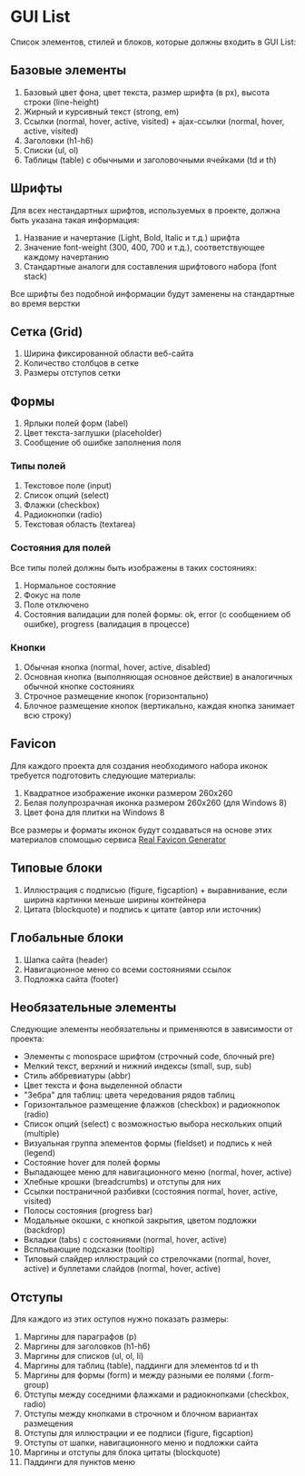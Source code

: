 # GUI List

Список элементов, стилей и блоков, которые должны входить в GUI List:

## Базовые элементы

1. Базовый цвет фона, цвет текста, размер шрифта (в px), высота строки (line-height)
2. Жирный и курсивный текст (strong, em)
3. Ссылки (normal, hover, active, visited) + ajax-ссылки (normal, hover, active, visited)
4. Заголовки (h1-h6)
5. Списки (ul, ol)
6. Таблицы (table) с обычными и заголовочными ячейками (td и th)

## Шрифты

Для всех нестандартных шрифтов, используемых в проекте, должна быть указана
такая информация:

1. Название и начертание (Light, Bold, Italic и т.д.) шрифта
2. Значение font-weight (300, 400, 700 и т.д.), соответствующее каждому начертанию
3. Стандартные аналоги для составления шрифтового набора (font stack)

Все шрифты без подобной информации будут заменены на стандартные во время верстки

## Сетка (Grid)

1. Ширина фиксированной области веб-сайта
2. Количество столбцов в сетке
3. Размеры отступов сетки

## Формы

1. Ярлыки полей форм (label)
2. Цвет текста-заглушки (placeholder)
3. Сообщение об ошибке заполнения поля

### Типы полей

1. Текстовое поле (input)
2. Список опций (select)
3. Флажки (checkbox)
4. Радиокнопки (radio)
5. Текстовая область (textarea)

### Состояния для полей

Все типы полей должны быть изображены в таких состояниях:

1. Нормальное состояние
2. Фокус на поле
3. Поле отключено
4. Состояния валидации для полей формы: ok, error (с сообщением об ошибке), progress (валидация в процессе)

### Кнопки

1. Обычная кнопка (normal, hover, active, disabled)
2. Основная кнопка (выполняющая основное действие) в аналогичных обычной кнопке состояниях
3. Строчное размещение кнопок (горизонтально)
4. Блочное размещение кнопок (вертикально, каждая кнопка занимает всю строку)

## Favicon

Для каждого проекта для создания необходимого набора иконок требуется подготовить
следующие материалы:

1. Квадратное изображение иконки размером 260х260
2. Белая полупрозрачная иконка размером 260х260 (для Windows 8)
3. Цвет фона для плитки на Windows 8

Все размеры и форматы иконок будут создаваться на основе этих материалов спомощью
сервиса [Real Favicon Generator](http://realfavicongenerator.net/)

## Типовые блоки

1. Иллюстрация с подписью (figure, figcaption) + выравнивание, если ширина картинки меньше ширины контейнера
2. Цитата (blockquote) и подпись к цитате (автор или источник)

## Глобальные блоки

1. Шапка сайта (header)
2. Навигационное меню со всеми состояниями ссылок
3. Подложка сайта (footer)

## Необязательные элементы

Следующие элементы необязательны и применяются в зависимости от проекта:

* Элементы с monospace шрифтом (строчный code, блочный pre)
* Мелкий текст, верхний и нижний индексы (small, sup, sub)
* Стиль аббревиатуры (abbr)
* Цвет текста и фона выделенной области
* "Зебра" для таблиц: цвета чередования рядов таблиц
* Горизонтальное размещение флажков (checkbox) и радиокнопок (radio)
* Список опций (select) с возможностью выбора нескольких опций (multiple)
* Визуальная группа элементов формы (fieldset) и подпись к ней (legend)
* Состояние hover для полей формы
* Выпадающее меню для навигационного меню (normal, hover, active)
* Хлебные крошки (breadcrumbs) и отступы для них
* Ссылки постраничной разбивки (состояния normal, hover, active, visited)
* Полосы состояния (progress bar)
* Модальные окошки, с кнопкой закрытия, цветом подложки (backdrop)
* Вкладки (tabs) с состояниями (normal, hover, active)
* Всплывающие подсказки (tooltip)
* Типовый слайдер иллюстраций со стрелочками (normal, hover, active) и буллетами слайдов (normal, hover, active)

## Отступы

Для каждого из этих оступов нужно показать размеры:

1. Маргины для параграфов (p)
2. Маргины для заголовков (h1-h6)
3. Маргины для списков (ul, ol, li)
4. Маргины для таблиц (table), паддинги для элементов td и th
5. Маргины для формы (form) и между разными ее полями (.form-group)
6. Отступы между соседними флажками и радиокнопками (checkbox, radio)
7. Отступы между кнопками в строчном и блочном вариантах размещения
8. Отступы для иллюстрации и ее подписи (figure, figcaption)
9. Отступы от шапки, навигационного меню и подложки сайта
10. Маргины и отступы для блока цитаты (blockquote)
11. Паддинги для пунктов меню
